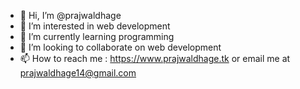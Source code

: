 - 👋 Hi, I’m @prajwaldhage
- 👀 I’m interested in web development
- 🌱 I’m currently learning programming
- 💞️ I’m looking to collaborate on web development
- 📫 How to reach me : https://www.prajwaldhage.tk or email me at prajwaldhage14@gmail.com

<!---
prajwaldhage/prajwaldhage is a ✨ special ✨ repository because its `README.md` (this file) appears on your GitHub profile.
You can click the Preview link to take a look at your changes.
--->
